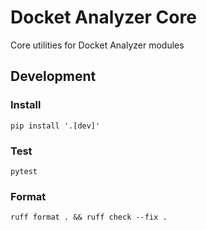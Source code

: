 # Docket Analyzer Core

Core utilities for Docket Analyzer modules

## Development

### Install

```
pip install '.[dev]'
```

### Test

```
pytest
```

### Format

```
ruff format . && ruff check --fix .
```
